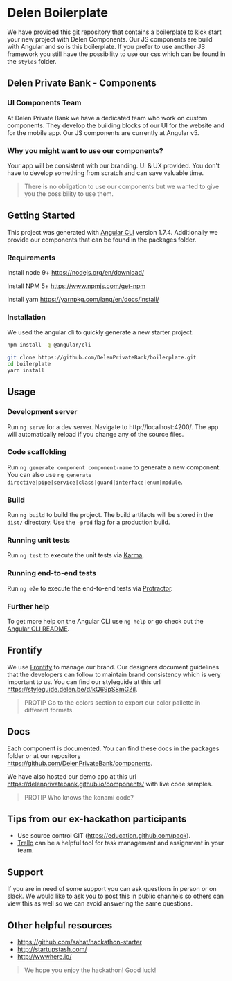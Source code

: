 # Delen Boilerplate 
We have provided this git repository that contains a boilerplate to kick start your new project with Delen Components. Our JS components are build with Angular and so is this boilerplate. If you prefer to use another JS framework you still have the possibility to use our css which can be found in the `styles` folder.

## Delen Private Bank - Components
### UI Components Team
At Delen Private Bank we have a dedicated team who work on custom components. They develop the building blocks of our UI for the website and for the mobile app. Our JS components are currently at Angular v5.

### Why you might want to use our components?
Your app will be consistent with our branding. UI & UX provided.
You don't have to develop something from scratch and can save valuable time.

> There is no obligation to use our components but we wanted to give you the possibility to use them.
## Getting Started
This project was generated with [Angular CLI](https://github.com/angular/angular-cli) version 1.7.4.
Additionally we provide our components that can be found in the packages folder.

### Requirements
Install node 9+ https://nodejs.org/en/download/

Install NPM 5+ https://www.npmjs.com/get-npm

Install yarn https://yarnpkg.com/lang/en/docs/install/

### Installation
We used the angular cli to quickly generate a new starter project.

```bash
npm install -g @angular/cli
```

```bash
git clone https://github.com/DelenPrivateBank/boilerplate.git
cd boilerplate
yarn install
```

## Usage

### Development server

Run `ng serve` for a dev server. Navigate to http://localhost:4200/. The app will automatically reload if you change any of the source files.

### Code scaffolding

Run `ng generate component component-name` to generate a new component. You can also use `ng generate directive|pipe|service|class|guard|interface|enum|module`.

### Build

Run `ng build` to build the project. The build artifacts will be stored in the `dist/` directory. Use the `-prod` flag for a production build.

### Running unit tests

Run `ng test` to execute the unit tests via [Karma](https://karma-runner.github.io).

### Running end-to-end tests

Run `ng e2e` to execute the end-to-end tests via [Protractor](http://www.protractortest.org/).

### Further help

To get more help on the Angular CLI use `ng help` or go check out the [Angular CLI README](https://github.com/angular/angular-cli/blob/master/README.md).

## Frontify
We use [Frontify](https://frontify.com) to manage our brand. Our designers document guidelines that the developers can follow to maintain brand consistency which is very important to us. You can find our styleguide at this url https://styleguide.delen.be/d/kQ69pS8mGZil.
> PROTIP Go to the colors section to export our color pallette in different formats.

## Docs
Each component is documented. You can find these docs in the packages folder or at our repository https://github.com/DelenPrivateBank/components.

We have also hosted our demo app at this url https://delenprivatebank.github.io/components/ with live code samples.

> PROTIP Who knows the konami code?

## Tips from our ex-hackathon participants
* Use source control GIT (https://education.github.com/pack).
* [Trello](https://trello.com/) can be a helpful tool for task management and assignment in your team.

## Support
If you are in need of some support you can ask questions in person or on slack. We would like to ask you to post this in public channels so others can view this as well so we can avoid answering the same questions.

## Other helpful resources
* https://github.com/sahat/hackathon-starter
* http://startupstash.com/
* http://wwwhere.io/

> We hope you enjoy the hackathon! Good luck!
